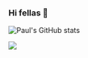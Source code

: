 ### Hi fellas 👋

![Paul's GitHub stats](https://github-readme-stats.vercel.app/api?username=paulprince24542&show_icons=true&theme=onedark)

<img src="https://github-readme-stats.vercel.app/api/top-langs/?username=paulprince24542&langs_count=10&layout=compact&bg_color=181818&title_color=1FD5F5&text_color=ffffff&border_color=1FD5F5" />

